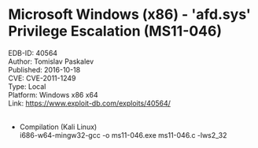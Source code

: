 Microsoft Windows (x86) - 'afd.sys' Privilege Escalation (MS11-046)
===================================================================

EDB-ID: 40564</br>
Author: Tomislav Paskalev</br>
Published: 2016-10-18</br>
CVE: CVE-2011-1249</br>
Type: Local</br>
Platform: Windows x86 x64</br>
Link: <https://www.exploit-db.com/exploits/40564/></br>
</br>

- Compilation (Kali Linux)</br>
i686-w64-mingw32-gcc -o ms11-046.exe ms11-046.c -lws2_32</br>
